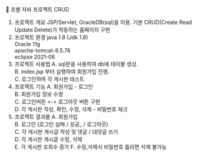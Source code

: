 🍊 조별 자바 프로젝트 CRUD



1. 프로젝트 개요
  JSP/Servlet, OracleDB(sql)을 이용. 
  기본 CRUD(Create Read Update Delete)가 작동하는 홈페이지 구현 <br>
2. 프로젝트 환경
  java 1.8 (Jdk 1.8)  <br> 
  Oracle 11g  <br>
  apache-tomcat-8.5.78  <br>
  eclipse 2021-06  <br>
3. 프로젝트 사용법
  A. sql문을 사용하여 db에 테이블 생성.  <br>
  B. index.jsp 부터 실행하여 회원가입 진행.  <br>
  C. 로그인하여 각 게시판 테스트  <br>
4. 프로젝트 기능
  A. 회원가입 - 로그인  <br>
  B. 회원가입 정보 수정  <br>
  C. 로그인버튼 <-> 로그아웃 버튼 구현  <br>
  D. 각 게시판 작성, 확인, 수정, 삭제 - 비밀번호 체크  <br>
5. 프로젝트 결과물
  A. 회원가입  <br> 
  B. 로그인 (로그인 실패 / 성공_ / 로그아웃) <br>
  C. 각 게시판 게시글 작성 및 댓글 / 대댓글 쓰기  <br>
  D. 각 게시판 게시글 수정, 삭제  <br>
  E. 각 게시판 조회수 증가 
  F. 수정,삭제시 비밀번호 틀리면 삭제 불가능 <br>
